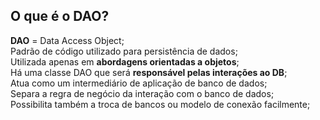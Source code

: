 ## O que é o DAO?
**DAO** = Data Access Object;  
Padrão de código utilizado para persistência de dados;  
Utilizada apenas em **abordagens orientadas a objetos**;  
Há uma classe DAO que será **responsável pelas interações ao DB**;  
Atua como um intermediário de aplicação de banco de dados;  
Separa a regra de negócio da interação com o banco de dados;  
Possibilita também a troca de bancos ou modelo de conexão facilmente;  